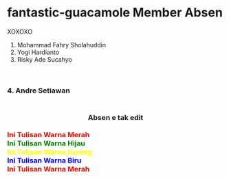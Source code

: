 # fantastic-guacamole Member Absen
XOXOXO

1. Mohammad Fahry Sholahuddin
2. Yogi Hardianto
3. Risky Ade Sucahyo
<br>
<h3>4. Andre Setiawan <h3>
  </br>
  <center> Absen e tak edit </center>
  <br>
  <html>
<head>
<title>Warna Huruf</title>
</head>
<body>
<font color="red">Ini Tulisan Warna Merah</font><br>
<font color="green">Ini Tulisan Warna Hijau</font><br>
<font color="yellow">Ini Tulisan Warna Kuning</font><br>
<font color="blue">Ini Tulisan Warna Biru</font><br>
<font color="ff0000">Ini Tulisan Warna Merah</font>
</body>
</html>
  <br>
